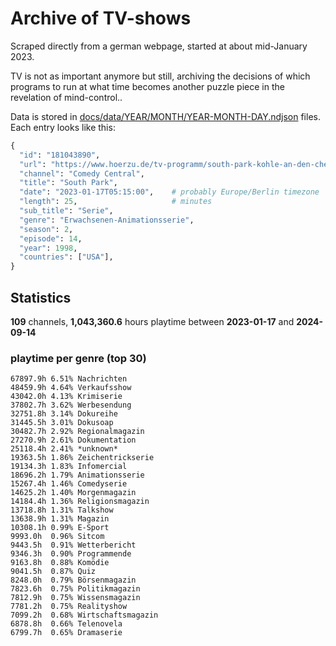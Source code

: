 # Archive of TV-shows

Scraped directly from a german webpage, started at about mid-January 2023.

TV is not as important anymore but still, archiving the decisions of which programs to run at what time
becomes another puzzle piece in the revelation of mind-control.. 

Data is stored in [docs/data/YEAR/MONTH/YEAR-MONTH-DAY.ndjson](docs/data/) files. 
Each entry looks like this:

```python
{
  "id": "181043890", 
  "url": "https://www.hoerzu.de/tv-programm/south-park-kohle-an-den-chefkoch/bid_181043890/", 
  "channel": "Comedy Central", 
  "title": "South Park", 
  "date": "2023-01-17T05:15:00",    # probably Europe/Berlin timezone 
  "length": 25,                     # minutes 
  "sub_title": "Serie", 
  "genre": "Erwachsenen-Animationsserie", 
  "season": 2, 
  "episode": 14, 
  "year": 1998, 
  "countries": ["USA"],
}
```

## Statistics

**109** channels, **1,043,360.6** hours playtime between **2023-01-17** and **2024-09-14**


### playtime per genre (top 30)

    67897.9h 6.51% Nachrichten
    48459.9h 4.64% Verkaufsshow
    43042.0h 4.13% Krimiserie
    37802.7h 3.62% Werbesendung
    32751.8h 3.14% Dokureihe
    31445.5h 3.01% Dokusoap
    30482.7h 2.92% Regionalmagazin
    27270.9h 2.61% Dokumentation
    25118.4h 2.41% *unknown*
    19363.5h 1.86% Zeichentrickserie
    19134.3h 1.83% Infomercial
    18696.2h 1.79% Animationsserie
    15267.4h 1.46% Comedyserie
    14625.2h 1.40% Morgenmagazin
    14184.4h 1.36% Religionsmagazin
    13718.8h 1.31% Talkshow
    13638.9h 1.31% Magazin
    10308.1h 0.99% E-Sport
    9993.0h  0.96% Sitcom
    9443.5h  0.91% Wetterbericht
    9346.3h  0.90% Programmende
    9163.8h  0.88% Komödie
    9041.5h  0.87% Quiz
    8248.0h  0.79% Börsenmagazin
    7823.6h  0.75% Politikmagazin
    7812.9h  0.75% Wissensmagazin
    7781.2h  0.75% Realityshow
    7099.2h  0.68% Wirtschaftsmagazin
    6878.8h  0.66% Telenovela
    6799.7h  0.65% Dramaserie
